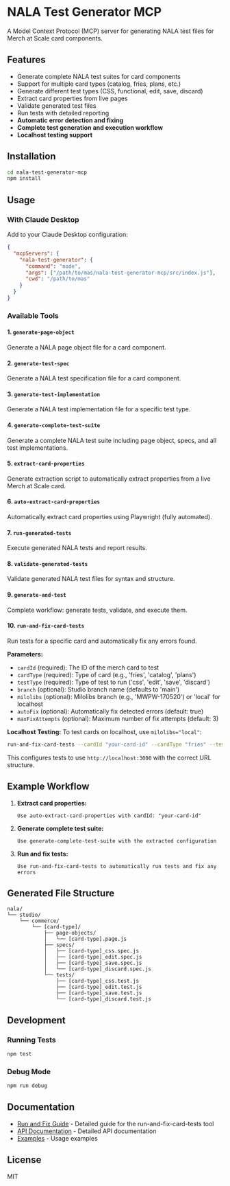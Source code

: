 # NALA Test Generator MCP

A Model Context Protocol (MCP) server for generating NALA test files for Merch at Scale card components.

## Features

- Generate complete NALA test suites for card components
- Support for multiple card types (catalog, fries, plans, etc.)
- Generate different test types (CSS, functional, edit, save, discard)
- Extract card properties from live pages
- Validate generated test files
- Run tests with detailed reporting
- **Automatic error detection and fixing**
- **Complete test generation and execution workflow**
- **Localhost testing support**

## Installation

```bash
cd nala-test-generator-mcp
npm install
```

## Usage

### With Claude Desktop

Add to your Claude Desktop configuration:

```json
{
  "mcpServers": {
    "nala-test-generator": {
      "command": "node",
      "args": ["/path/to/mas/nala-test-generator-mcp/src/index.js"],
      "cwd": "/path/to/mas"
    }
  }
}
```

### Available Tools

#### 1. `generate-page-object`
Generate a NALA page object file for a card component.

#### 2. `generate-test-spec`
Generate a NALA test specification file for a card component.

#### 3. `generate-test-implementation`
Generate a NALA test implementation file for a specific test type.

#### 4. `generate-complete-test-suite`
Generate a complete NALA test suite including page object, specs, and all test implementations.

#### 5. `extract-card-properties`
Generate extraction script to automatically extract properties from a live Merch at Scale card.

#### 6. `auto-extract-card-properties`
Automatically extract card properties using Playwright (fully automated).

#### 7. `run-generated-tests`
Execute generated NALA tests and report results.

#### 8. `validate-generated-tests`
Validate generated NALA test files for syntax and structure.

#### 9. `generate-and-test`
Complete workflow: generate tests, validate, and execute them.

#### 10. `run-and-fix-card-tests`
Run tests for a specific card and automatically fix any errors found.

**Parameters:**
- `cardId` (required): The ID of the merch card to test
- `cardType` (required): Type of card (e.g., 'fries', 'catalog', 'plans')
- `testType` (required): Type of test to run ('css', 'edit', 'save', 'discard')
- `branch` (optional): Studio branch name (defaults to 'main')
- `milolibs` (optional): Milolibs branch (e.g., 'MWPW-170520') or 'local' for localhost
- `autoFix` (optional): Automatically fix detected errors (default: true)
- `maxFixAttempts` (optional): Maximum number of fix attempts (default: 3)

**Localhost Testing:**
To test cards on localhost, use `milolibs="local"`:
```bash
run-and-fix-card-tests --cardId "your-card-id" --cardType "fries" --testType "css" --milolibs "local"
```

This configures tests to use `http://localhost:3000` with the correct URL structure.

## Example Workflow

1. **Extract card properties:**
   ```
   Use auto-extract-card-properties with cardId: "your-card-id"
   ```

2. **Generate complete test suite:**
   ```
   Use generate-complete-test-suite with the extracted configuration
   ```

3. **Run and fix tests:**
   ```
   Use run-and-fix-card-tests to automatically run tests and fix any errors
   ```

## Generated File Structure

```
nala/
└── studio/
    └── commerce/
        └── [card-type]/
            ├── page-objects/
            │   └── [card-type].page.js
            ├── specs/
            │   ├── [card-type]_css.spec.js
            │   ├── [card-type]_edit.spec.js
            │   ├── [card-type]_save.spec.js
            │   └── [card-type]_discard.spec.js
            └── tests/
                ├── [card-type]_css.test.js
                ├── [card-type]_edit.test.js
                ├── [card-type]_save.test.js
                └── [card-type]_discard.test.js
```

## Development

### Running Tests
```bash
npm test
```

### Debug Mode
```bash
npm run debug
```

## Documentation

- [Run and Fix Guide](./RUN_AND_FIX_GUIDE.md) - Detailed guide for the run-and-fix-card-tests tool
- [API Documentation](./docs/API.md) - Detailed API documentation
- [Examples](./docs/EXAMPLES.md) - Usage examples

## License

MIT 